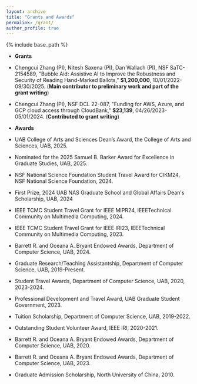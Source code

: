 ```yaml
---
layout: archive
title: "Grants and Awards"
permalink: /grant/
author_profile: true
---
```


{% include base_path %}

* **Grants**
<!-- ====== -->


  * Chengcui Zhang (PI), Nitesh Saxena (PI), Dan Wallach (PI), NSF SaTC-2154589, "Bubble Aid: Assistive AI to Improve the Robustness and Security of Reading Hand-Marked Ballots," **$1,200,000**, 10/01/2022-09/30/2025. (**Main contributor to preliminary work and part of the grant writing**)

  * Chengcui Zhang (PI), NSF DCL 22-087, "Funding for AWS, Azure, and GCP cloud access through CloudBank," **$23,139**, 04/26/2023-05/01/2024. (**Contributed to grant writing**)


* **Awards**
<!-- ====== -->

  * UAB College of Arts and Sciences Dean’s Award, the College of Arts and Sciences, UAB, 2025.

  * Nominated for the 2025 Samuel B. Barker Award for Excellence in Graduate Studies, UAB, 2025.

  * NSF National Science Foundation Student Travel Award for CIKM24, NSF National Science Foundation, 2024.

  * First Prize, 2024 UAB NAS Graduate School and Global Affairs Dean's Scholarship, UAB, 2024

  * IEEE TCMC Student Travel Grant for IEEE MIPR24, IEEETechnical Community on Multimedia Computing, 2024.

  * IEEE TCMC Student Travel Grant for IEEE IRI23, IEEETechnical Community on Multimedia Computing, 2023.

  * Barrett R. and Oceana A. Bryant Endowed Awards, Department of Computer Science, UAB, 2024.

  * Graduate Research/Teaching Assistantship, Department of Computer Science, UAB, 2019-Present.

  * Student Travel Awards, Department of Computer Science, UAB, 2020, 2023-2024.

  * Professional Development and Travel Award, UAB Graduate Student Government, 2023.

  * Tuition Scholarship, Department of Computer Science, UAB, 2019-2022.

  * Outstanding Student Volunteer Award, IEEE IRI, 2020-2021.

  * Barrett R. and Oceana A. Bryant Endowed Awards, Department of Computer Science, UAB, 2020.

  * Barrett R. and Oceana A. Bryant Endowed Awards, Department of Computer Science, UAB, 2023.

  * Graduate Admission Scholarship, North University of China, 2010.
